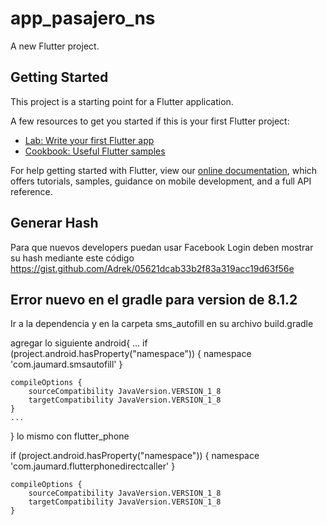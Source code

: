 # app_pasajero_ns

A new Flutter project.

## Getting Started

This project is a starting point for a Flutter application.

A few resources to get you started if this is your first Flutter project:

- [Lab: Write your first Flutter app](https://flutter.dev/docs/get-started/codelab)
- [Cookbook: Useful Flutter samples](https://flutter.dev/docs/cookbook)

For help getting started with Flutter, view our
[online documentation](https://flutter.dev/docs), which offers tutorials,
samples, guidance on mobile development, and a full API reference.

## Generar Hash

Para que nuevos developers puedan usar Facebook Login deben mostrar su hash mediante este código
https://gist.github.com/Adrek/05621dcab33b2f83a319acc19d63f56e

## Error nuevo en el gradle para version de 8.1.2

Ir a la dependencia y en la carpeta sms_autofill en su archivo build.gradle

agregar lo siguiente
android{
...
if (project.android.hasProperty("namespace")) {
namespace 'com.jaumard.smsautofill'
}

    compileOptions {
        sourceCompatibility JavaVersion.VERSION_1_8
        targetCompatibility JavaVersion.VERSION_1_8
    }
    ...

}
lo mismo con flutter_phone

if (project.android.hasProperty("namespace")) {
namespace 'com.jaumard.flutterphonedirectcaller'
}

    compileOptions {
        sourceCompatibility JavaVersion.VERSION_1_8
        targetCompatibility JavaVersion.VERSION_1_8
    }
